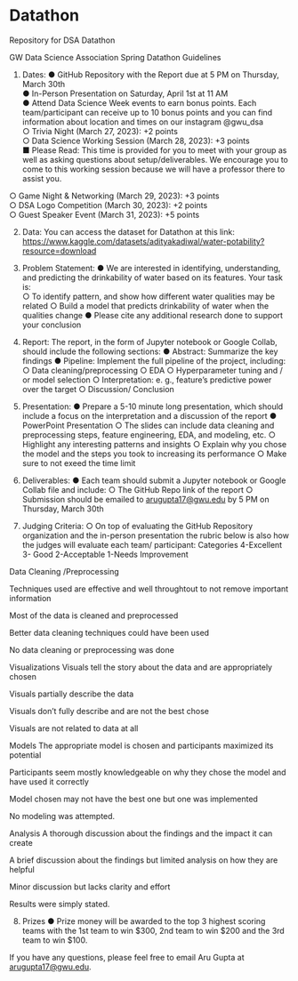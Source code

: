 # Datathon
Repository for DSA Datathon

GW Data Science Association Spring Datathon Guidelines

1. Dates:
● GitHub Repository with the Report due at 5 PM on Thursday, March 30th<br>
● In-Person Presentation on Saturday, April 1st at 11 AM<br>
● Attend Data Science Week events to earn bonus points. Each team/participant can
receive up to 10 bonus points and you can find information about location and
times on our instagram @gwu_dsa<br>
○ Trivia Night (March 27, 2023): +2 points<br>
○ Data Science Working Session (March 28, 2023): +3 points<br>
■ Please Read: This time is provided for you to meet with your
group as well as asking questions about setup/deliverables. We
encourage you to come to this working session because we will
have a professor there to assist you.<br>

○ Game Night & Networking (March 29, 2023): +3 points<br>
○ DSA Logo Competition (March 30, 2023): +2 points<br>
○ Guest Speaker Event (March 31, 2023): +5 points<br>

2. Data:
You can access the dataset for Datathon at this link: https://www.kaggle.com/datasets/adityakadiwal/water-potability?resource=download
3. Problem Statement:
● We are interested in identifying, understanding, and predicting the drinkability of
water based on its features. Your task is:<br>
○ To identify pattern, and show how different water qualities may be related
○ Build a model that predicts drinkability of water when the qualities change
● Please cite any additional research done to support your conclusion
4. Report:
The report, in the form of Jupyter notebook or Google Collab, should include the
following sections:
● Abstract: Summarize the key findings
● Pipeline: Implement the full pipeline of the project, including:
○ Data cleaning/preprocessing
○ EDA
○ Hyperparameter tuning and / or model selection
○ Interpretation: e. g., feature’s predictive power over the target
○ Discussion/ Conclusion

5. Presentation:
● Prepare a 5-10 minute long presentation, which should include a focus on the
interpretation and a discussion of the report
● PowerPoint Presentation
○ The slides can include data cleaning and preprocessing steps, feature
engineering, EDA, and modeling, etc.
○ Highlight any interesting patterns and insights
○ Explain why you chose the model and the steps you took to increasing its
performance
○ Make sure to not exeed the time limit

6. Deliverables:
● Each team should submit a Jupyter notebook or Google Collab file and include:
○ The GitHub Repo link of the report
○ Submission should be emailed to arugupta17@gwu.edu by 5 PM on
Thursday, March 30th

7. Judging Criteria:
○ On top of evaluating the GitHub Repository organization and the in-person
presentation the rubric below is also how the judges will evaluate each team/
participant:
Categories 4-Excellent 3- Good 2-Acceptable 1-Needs
Improvement

Data Cleaning
/Preprocessing

Techniques used are
effective and well
throughtout to not
remove important
information

Most of the data is
cleaned and
preprocessed

Better data cleaning
techniques could
have been used

No data cleaning or
preprocessing was
done

Visualizations Visuals tell the story
about the data and
are appropriately
chosen

Visuals partially
describe the data

Visuals don’t fully
describe and are not
the best chose

Visuals are not
related to data at all

Models The appropriate
model is chosen and
participants
maximized its
potential

Participants seem
mostly
knowledgeable on
why they chose the
model and have
used it correctly

Model chosen may
not have the best
one but one was
implemented

No modeling was
attempted.

Analysis A thorough
discussion about the
findings and the
impact it can create

A brief discussion
about the findings
but limited analysis
on how they are
helpful

Minor discussion
but lacks clarity and
effort

Results were simply
stated.

8. Prizes
● Prize money will be awarded to the top 3 highest scoring teams with the 1st team
to win $300, 2nd team to win $200 and the 3rd team to win $100.

If you have any questions, please feel free to email Aru Gupta at arugupta17@gwu.edu.
